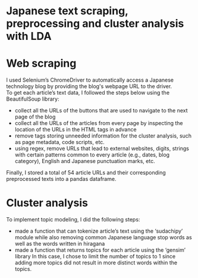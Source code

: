# Japanese text scraping, preprocessing and cluster analysis with LDA
# Web scraping

I used Selenium’s ChromeDriver to automatically access a Japanese technology blog by providing the blog's webpage URL to the driver.  
To get each article’s text data, I followed the steps below using the BeautifulSoup library:
- collect all the URLs of the buttons that are used to navigate to the next page of the blog
- collect all the URLs of the articles from every page by inspecting the location of the URLs in the HTML tags in advance
- remove tags storing unneeded information for the cluster analysis, such as page metadata, code scripts, etc.
- using regex, remove URLs that lead to external websites, digits, strings with certain patterns common to every article (e.g., dates, blog category), English and Japanese punctuation marks, etc.    

Finally, I stored a total of 54 article URLs and their corresponding preprocessed texts into a pandas dataframe. 
 
# Cluster analysis 

To implement topic modeling, I did the following steps:
- made a function that can tokenize article’s text using the ‘sudachipy’ module while also removing common Japanese language stop words as well as the words written in hiragana
- made a function that returns topics for each article using the ‘gensim’ library
In this case, I chose to limit the number of topics to 1 since adding more topics did not result in more distinct words within the topics.
